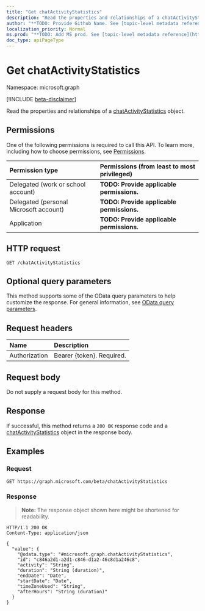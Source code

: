 ```yaml
---
title: "Get chatActivityStatistics"
description: "Read the properties and relationships of a chatActivityStatistics object."
author: "**TODO: Provide Github Name. See [topic-level metadata reference](https://msgo.azurewebsites.net/add/document/guidelines/metadata.html#topic-level-metadata)**"
localization_priority: Normal
ms.prod: "**TODO: Add MS prod. See [topic-level metadata reference](https://msgo.azurewebsites.net/add/document/guidelines/metadata.html#topic-level-metadata)**"
doc_type: apiPageType
---
```


# Get chatActivityStatistics
Namespace: microsoft.graph

[!INCLUDE [beta-disclaimer](../../includes/beta-disclaimer.md)]

Read the properties and relationships of a [chatActivityStatistics](../resources/chatactivitystatistics.md) object.

## Permissions
One of the following permissions is required to call this API. To learn more, including how to choose permissions, see [Permissions](/graph/permissions-reference).

|Permission type|Permissions (from least to most privileged)|
|:---|:---|
|Delegated (work or school account)|**TODO: Provide applicable permissions.**|
|Delegated (personal Microsoft account)|**TODO: Provide applicable permissions.**|
|Application|**TODO: Provide applicable permissions.**|

## HTTP request

<!-- {
  "blockType": "ignored"
}
-->
``` http
GET /chatActivityStatistics
```

## Optional query parameters
This method supports some of the OData query parameters to help customize the response. For general information, see [OData query parameters](/graph/query-parameters).

## Request headers
|Name|Description|
|:---|:---|
|Authorization|Bearer {token}. Required.|

## Request body
Do not supply a request body for this method.

## Response

If successful, this method returns a `200 OK` response code and a [chatActivityStatistics](../resources/chatactivitystatistics.md) object in the response body.

## Examples

### Request
<!-- {
  "blockType": "request",
  "name": "get_chatactivitystatistics"
}
-->
``` http
GET https://graph.microsoft.com/beta/chatActivityStatistics
```


### Response
>**Note:** The response object shown here might be shortened for readability.
<!-- {
  "blockType": "response",
  "truncated": true,
  "@odata.type": "microsoft.graph.chatActivityStatistics"
}
-->
``` http
HTTP/1.1 200 OK
Content-Type: application/json

{
  "value": {
    "@odata.type": "#microsoft.graph.chatActivityStatistics",
    "id": "c846a2d1-a2d1-c846-d1a2-46c8d1a246c8",
    "activity": "String",
    "duration": "String (duration)",
    "endDate": "Date",
    "startDate": "Date",
    "timeZoneUsed": "String",
    "afterHours": "String (duration)"
  }
}
```

